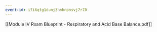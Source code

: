 ```yaml
---
event-id: i7i6qtg1dunj3hmbnpnsvj7r70
---
```

[[Module IV Rxam Blueprint -  Respiratory and Acid Base Balance.pdf]]
